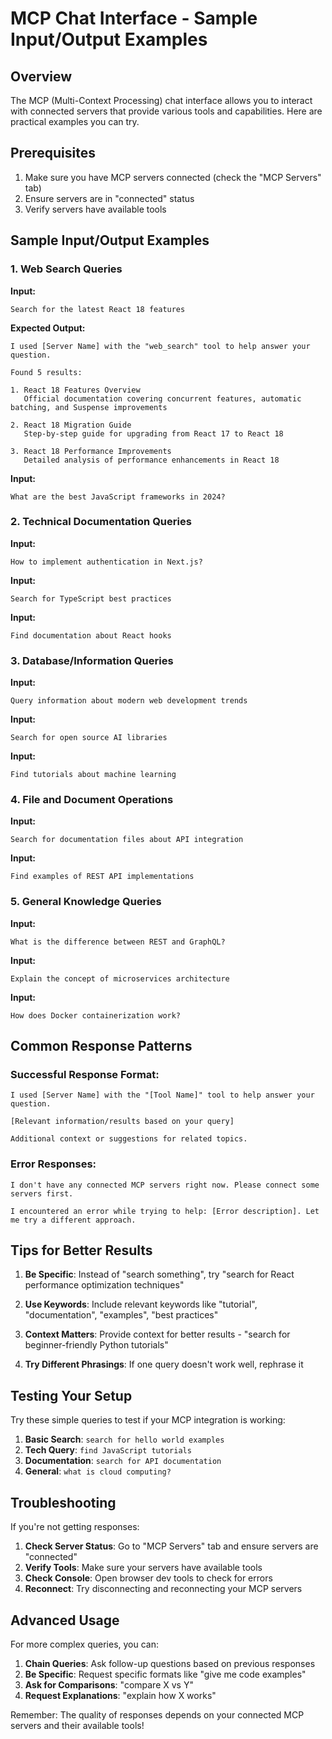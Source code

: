 # MCP Chat Interface - Sample Input/Output Examples

## Overview
The MCP (Multi-Context Processing) chat interface allows you to interact with connected servers that provide various tools and capabilities. Here are practical examples you can try.

## Prerequisites
1. Make sure you have MCP servers connected (check the "MCP Servers" tab)
2. Ensure servers are in "connected" status
3. Verify servers have available tools

## Sample Input/Output Examples

### 1. Web Search Queries

**Input:**
```
Search for the latest React 18 features
```

**Expected Output:**
```
I used [Server Name] with the "web_search" tool to help answer your question.

Found 5 results:

1. React 18 Features Overview
   Official documentation covering concurrent features, automatic batching, and Suspense improvements

2. React 18 Migration Guide
   Step-by-step guide for upgrading from React 17 to React 18

3. React 18 Performance Improvements
   Detailed analysis of performance enhancements in React 18
```

**Input:**
```
What are the best JavaScript frameworks in 2024?
```

### 2. Technical Documentation Queries

**Input:**
```
How to implement authentication in Next.js?
```

**Input:**
```
Search for TypeScript best practices
```

**Input:**
```
Find documentation about React hooks
```

### 3. Database/Information Queries

**Input:**
```
Query information about modern web development trends
```

**Input:**
```
Search for open source AI libraries
```

**Input:**
```
Find tutorials about machine learning
```

### 4. File and Document Operations

**Input:**
```
Search for documentation files about API integration
```

**Input:**
```
Find examples of REST API implementations
```

### 5. General Knowledge Queries

**Input:**
```
What is the difference between REST and GraphQL?
```

**Input:**
```
Explain the concept of microservices architecture
```

**Input:**
```
How does Docker containerization work?
```

## Common Response Patterns

### Successful Response Format:
```
I used [Server Name] with the "[Tool Name]" tool to help answer your question.

[Relevant information/results based on your query]

Additional context or suggestions for related topics.
```

### Error Responses:
```
I don't have any connected MCP servers right now. Please connect some servers first.
```

```
I encountered an error while trying to help: [Error description]. Let me try a different approach.
```

## Tips for Better Results

1. **Be Specific**: Instead of "search something", try "search for React performance optimization techniques"

2. **Use Keywords**: Include relevant keywords like "tutorial", "documentation", "examples", "best practices"

3. **Context Matters**: Provide context for better results - "search for beginner-friendly Python tutorials"

4. **Try Different Phrasings**: If one query doesn't work well, rephrase it

## Testing Your Setup

Try these simple queries to test if your MCP integration is working:

1. **Basic Search**: `search for hello world examples`
2. **Tech Query**: `find JavaScript tutorials`
3. **Documentation**: `search for API documentation`
4. **General**: `what is cloud computing?`

## Troubleshooting

If you're not getting responses:

1. **Check Server Status**: Go to "MCP Servers" tab and ensure servers are "connected"
2. **Verify Tools**: Make sure your servers have available tools
3. **Check Console**: Open browser dev tools to check for errors
4. **Reconnect**: Try disconnecting and reconnecting your MCP servers

## Advanced Usage

For more complex queries, you can:

1. **Chain Queries**: Ask follow-up questions based on previous responses
2. **Be Specific**: Request specific formats like "give me code examples"
3. **Ask for Comparisons**: "compare X vs Y"
4. **Request Explanations**: "explain how X works"

Remember: The quality of responses depends on your connected MCP servers and their available tools!